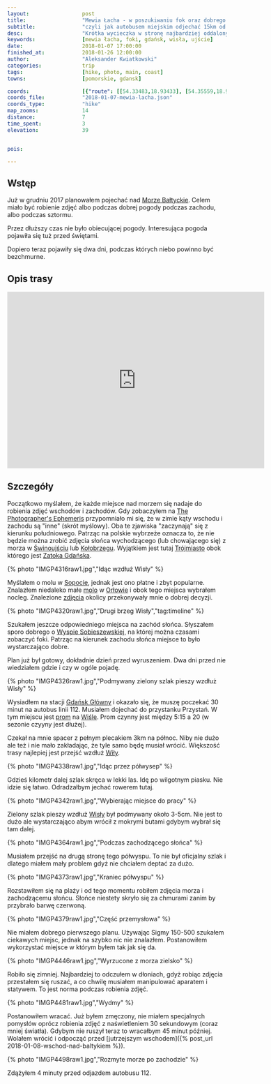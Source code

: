 ```yaml
---
layout:                 post
title:                  "Mewia Łacha - w poszukiwaniu fok oraz dobrego zachodu słońca"
subtitle:               "czyli jak autobusem miejskim odjechać 15km od centrum miasta"
desc:                   "Krótka wycieczka w stronę najbardziej oddalonych na wschód terenow od Gdańska, czyli ujścia Wisły. Terenów gdzie czasami można spotkać foki."
keywords:               [mewia łacha, foki, gdańsk, wisła, ujście]
date:                   2018-01-07 17:00:00
finished_at:            2018-01-26 12:00:00
author:                 "Aleksander Kwiatkowski"
categories:             trip
tags:                   [hike, photo, main, coast]
towns:                  [pomorskie, gdansk]

coords:                 [{"route": [[54.33483,18.93433], [54.35559,18.94463], [54.35669,18.94111]], "type": "hike"}]
coords_file:            "2018-01-07-mewia-lacha.json"
coords_type:            "hike"
map_zooms:              14
distance:               7
time_spent:             3
elevation:              39


pois:

---
```


[prom-wisla]: http://www.promswibno.pl/
[tpe]: http://photoephemeris.com/
[orlowo-zdjecia]: http://czajafoto.pl/wschody-slonca/wschod-slonca-gdynia-orlowo-08-01-2017/

[wiki-zatoka-gdanska]: https://pl.wikipedia.org/wiki/Zatoka_Gda%C5%84ska

[wiki-swinoujscie]: https://pl.wikipedia.org/wiki/%C5%9Awinouj%C5%9Bcie
[wiki-kolobrzeg]: https://pl.wikipedia.org/wiki/Ko%C5%82obrzeg
[wiki-trojmiasto]: https://pl.wikipedia.org/wiki/Tr%C3%B3jmiasto
[wiki-sopot]: https://pl.wikipedia.org/wiki/Sopot
[wiki-orlowo]: https://pl.wikipedia.org/wiki/Or%C5%82owo_(Gdynia)
[wiki-wyspa-sobieszewska]: https://pl.wikipedia.org/wiki/Wyspa_Sobieszewska
[wiki-gdansk-glowny]: https://pl.wikipedia.org/wiki/Gda%C5%84sk_G%C5%82%C3%B3wny
[wiki-wisla]: https://pl.wikipedia.org/wiki/Wis%C5%82a
[wiki-molo-orlowo]: https://pl.wikipedia.org/wiki/Molo_w_Gdyni_Or%C5%82owie
[wiki-morze-baltyckie]: https://pl.wikipedia.org/wiki/Morze_Ba%C5%82tyckie

Wstęp
-----

Już w grudniu 2017 planowałem pojechać nad [Morze Bałtyckie][wiki-morze-baltyckie].
Celem miało być
robienie zdjęć albo podczas dobrej pogody podczas zachodu, albo podczas sztormu.

Przez dłuższy czas nie było obiecującej pogody. Interesująca pogoda pojawiła się
tuż przed świętami.

Dopiero teraz pojawiły się dwa dni, podczas których niebo powinno być bezchmurne.

Opis trasy
---------

<iframe height='405' width='590' frameborder='0' allowtransparency='true' scrolling='no' src='https://www.strava.com/activities/1354679321/embed/666582385d1e4a7ca4fece374746a673f172a269'></iframe>

Szczegóły
---------

Początkowo myślałem, że każde miejsce nad morzem się nadaje do robienia zdjęć
wschodów i zachodów. Gdy zobaczyłem na [The Photographer's Ephemeris][tpe]
przypomniało mi się, że w zimie kąty wschodu i zachodu są "inne"
(skrót myślowy). Oba te zjawiska
"zaczynają" się z kierunku południowego. Patrząc na polskie wybrzeże oznacza to,
że nie będzie można zrobić zdjęcia słońca wychodzącego (lub chowającego się)
z morza w [Świnoujściu][wiki-swinoujscie] lub [Kołobrzegu][wiki-kolobrzeg].
Wyjątkiem jest tutaj [Trójmiasto][wiki-trojmiasto] obok którego jest
[Zatoka Gdańska][wiki-zatoka-gdanska].

{% photo "IMGP4316raw1.jpg","Idąc wzdłuż Wisły" %}

Myślałem o molu w [Sopocie][wiki-sopot], jednak jest ono płatne i zbyt popularne.
Znalazłem niedaleko małe [molo][wiki-molo-orlowo] w [Orłowie][wiki-orlowo]
i obok tego miejsca wybrałem
nocleg. Znalezione [zdjęcia][orlowo-zdjecia] okolicy przekonywały mnie o dobrej decyzji.

{% photo "IMGP4320raw1.jpg","Drugi brzeg Wisły","tag:timeline" %}

Szukałem jeszcze odpowiedniego miejsca na zachód słońca. Słyszałem sporo
dobrego o [Wyspie Sobieszewskiej][wiki-wyspa-sobieszewska], na której można
czasami zobaczyć foki. Patrząc na kierunek zachodu słońca miejsce to było
wystarczająco dobre.

Plan już był gotowy, dokładnie dzień przed wyruszeniem. Dwa dni przed nie
wiedziałem gdzie i czy w ogóle pojadę.

{% photo "IMGP4326raw1.jpg","Podmywany zielony szlak pieszy wzdłuż Wisły" %}

Wysiadłem na stacji [Gdańsk Główny][wiki-gdansk-glowny] i okazało się, że muszę
poczekać 30 minut na autobus linii 112. Musiałem dojechać do
przystanku Przystań. W tym miejscu jest [prom][prom-wisla] na
[Wiśle][wiki-wisla]. Prom
czynny jest między 5:15 a 20 (w sezonie czyyny jest dłużej).

Czekał na mnie spacer z pełnym plecakiem 3km na północ. Niby nie dużo ale też
i nie mało zakładając, że tyle samo będę musiał wrócić.
Większość trasy najlepiej jest przejść wzdłuż [Wiły][wiki-wisla].

{% photo "IMGP4338raw1.jpg","Idąc przez półwysep" %}

Gdzieś kilometr dalej szlak skręca w lekki las. Idę po wilgotnym piasku.
Nie idzie się łatwo. Odradzałbym jechać rowerem tutaj.

{% photo "IMGP4342raw1.jpg","Wybierając miejsce do pracy" %}

Zielony szlak pieszy wzdłuż [Wisły][wiki-wisla] był podmywany około 3-5cm.
Nie jest to dużo ale wystarczająco abym wrócił z mokrymi butami
gdybym wybrał się tam dalej.

{% photo "IMGP4364raw1.jpg","Podczas zachodzącego słońca" %}

Musiałem przejść
na drugą stronę tego półwyspu. To nie był oficjalny szlak i dlatego miałem
mały problem gdyż nie chciałem deptać za dużo.

{% photo "IMGP4373raw1.jpg","Kraniec półwyspu" %}

Rozstawiłem się na plaży i od tego momentu robiłem zdjęcia morza i
zachodzącemu słońcu. Słońce niestety skryło się za chmurami zanim
by przybrało barwę czerwoną.

{% photo "IMGP4379raw1.jpg","Część przemysłowa" %}

Nie miałem dobrego pierwszego planu. Używając Sigmy 150-500 szukałem ciekawych miejsc,
jednak na szybko nic nie znalazłem. Postanowiłem wykorzystać miejsce w
którym byłem tak jak się da.

{% photo "IMGP4446raw1.jpg","Wyrzucone z morza zielsko" %}

Robiło się zimniej. Najbardziej to odczułem w dłoniach, gdyż
robiąc zdjęcia przestałem się ruszać, a co chwilę musiałem manipulować
aparatem i statywem. To jest norma podczas robienia zdjęć.

{% photo "IMGP4481raw1.jpg","Wydmy" %}

Postanowiłem wracać. Już byłem zmęczony, nie miałem specjalnych pomysłów
oprócz robienia zdjęć z naświetleniem 30 sekundowym (coraz mniej światła).
Gdybym nie ruszył teraz to wracałbym 45 minut później. Wolałem wrócić i
odpocząć przed [jutrzejszym wschodem]({% post_url 2018-01-08-wschod-nad-baltykiem %}).

{% photo "IMGP4498raw1.jpg","Rozmyte morze po zachodzie" %}

Zdążyłem 4 minuty przed odjazdem autobusu 112.
